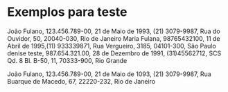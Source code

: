 # Exemplos para teste

João Fulano, 123.456.789-00, 21 de Maio de 1993, (21) 3079-9987, Rua do Ouvidor, 50, 20040-030, Rio de Janeiro
Maria Fulana, 98765432100, 11 de Abril de 1995,(11) 933339871, Rua Vergueiro, 3185, 04101-300, São Paulo
denise teste, 987.654.321.00, 28 de Dezembro de 1991, (31)45562712, SCS Qd. 8 Bl. B-50, 11, 70333-900, Rio Grande

João Fulano, 123.456.789-00, 21 de Maio de 1093, (21) 3079-9987, Rua Buarque de Macedo, 67, 22220-232, Rio de Janeiro
